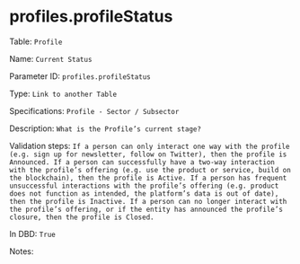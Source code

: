 # profiles.profileStatus

Table: ```Profile```

Name: ```Current Status```

Parameter ID: ```profiles.profileStatus```

Type: ```Link to another Table```

Specifications: ```Profile - Sector / Subsector```

Description: ```What is the Profile’s current stage?```

Validation steps: ```If a person can only interact one way with the profile (e.g. sign up for newsletter, follow on Twitter), then the profile is Announced. If a person can successfully have a two-way interaction with the profile’s offering (e.g. use the product or service, build on the blockchain), then the profile is Active. If a person has frequent unsuccessful interactions with the profile’s offering (e.g. product does not function as intended, the platform’s data is out of date), then the profile is Inactive. If a person can no longer interact with the profile’s offering, or if the entity has announced the profile’s closure, then the profile is Closed.```

In DBD: ```True```

Notes: 

